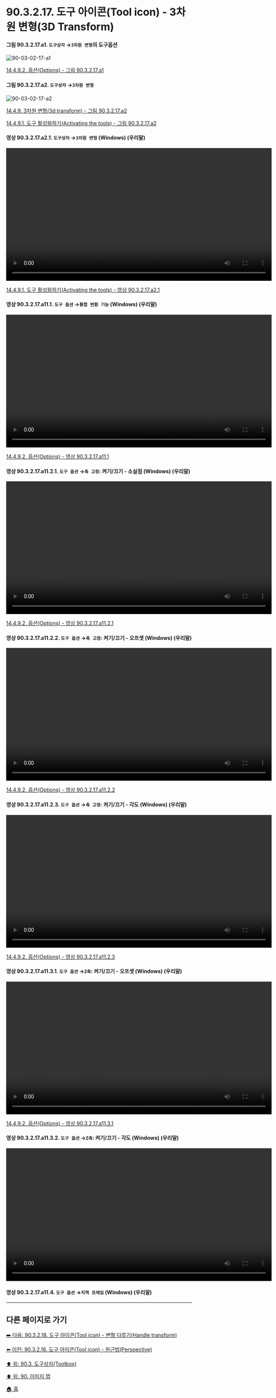 # 90.3.2.17. 도구 아이콘(Tool icon) - 3차원 변형(3D Transform)

<a id="90-03-02-17-a1"></a>

#### 그림 90.3.2.17.a1. `도구상자` →`3차원 변형`의 도구옵션
![90-03-02-17-a1](https://github.com/wonder13662/gimp/assets/15767104/cf39244c-a25d-45e7-8402-6802b1bb80a2)

[14.4.9.2. 옵션(Options) - 그림 90.3.2.17.a1](./14-04-09-02-options.md#90-03-02-17-a1)

<a id="90-03-02-17-a2"></a>

#### 그림 90.3.2.17.a2. `도구상자` →`3차원 변형`
![90-03-02-17-a2](https://github.com/wonder13662/gimp/assets/15767104/90c1474c-bf80-4eff-ac55-f6ae335c7d69)

[14.4.9. 3차원 변형(3d transform) - 그림 90.3.2.17.a2](./14-04-09-00-3d-transform.md#90-03-02-17-a2)

[14.4.9.1. 도구 활성화하기(Activating the tools) - 그림 90.3.2.17.a2](./14-04-09-01-activating_the_tool.md#90-03-02-17-a2)

<a id="90-03-02-17-a2-01"></a>

#### 영상 90.3.2.17.a2.1. `도구상자` →`3차원 변형` (Windows) (우리말)
<video controls="controls" width="720" src="https://github.com/wonder13662/gimp/assets/15767104/84b3fb8a-1394-4406-9e55-7d35ef06e87d"></video>

[14.4.9.1. 도구 활성화하기(Activating the tools) - 영상 90.3.2.17.a2.1](./14-04-09-01-activating_the_tool.md#90-03-02-17-a2-01)

<a id="90-03-02-17-a11-01"></a>

#### 영상 90.3.2.17.a11.1. `도구 옵션` →`통합 변환 기능` (Windows) (우리말)
<video controls="controls" width="720" src="https://github.com/wonder13662/gimp/assets/15767104/98980199-4c5f-4aa0-85e2-44b08ca00b5d"></video>

[14.4.9.2. 옵션(Options) - 영상 90.3.2.17.a11.1](./14-04-09-02-options.md#90-03-02-17-a11-01)

<a id="90-03-02-17-a11-02-01"></a>

#### 영상 90.3.2.17.a11.2.1. `도구 옵션` →`축 고정`: 켜기/끄기 - 소실점 (Windows) (우리말)
<video controls="controls" width="720" src="https://github.com/wonder13662/gimp/assets/15767104/89fb6617-c513-4d83-88a6-7754b66e8e14"></video>

[14.4.9.2. 옵션(Options) - 영상 90.3.2.17.a11.2.1](./14-04-09-02-options.md#90-03-02-17-a11-02-01)

<a id="90-03-02-17-a11-02-02"></a>

#### 영상 90.3.2.17.a11.2.2. `도구 옵션` →`축 고정`: 켜기/끄기 - 오프셋 (Windows) (우리말)
<video controls="controls" width="720" src="https://github.com/wonder13662/gimp/assets/15767104/12b4b272-c9f6-4ff0-b98a-048615fca236"></video>

[14.4.9.2. 옵션(Options) - 영상 90.3.2.17.a11.2.2](./14-04-09-02-options.md#90-03-02-17-a11-02-02)

<a id="90-03-02-17-a11-02-03"></a>

#### 영상 90.3.2.17.a11.2.3. `도구 옵션` →`축 고정`: 켜기/끄기 - 각도 (Windows) (우리말)
<video controls="controls" width="720" src="https://github.com/wonder13662/gimp/assets/15767104/5bea926d-9c84-4612-a5de-b381b64d74a1"></video>

[14.4.9.2. 옵션(Options) - 영상 90.3.2.17.a11.2.3](./14-04-09-02-options.md#90-03-02-17-a11-02-03)

<a id="90-03-02-17-a11-03-01"></a>

#### 영상 90.3.2.17.a11.3.1. `도구 옵션` →`Z축`: 켜기/끄기 - 오프셋 (Windows) (우리말)
<video controls="controls" width="720" src="https://github.com/wonder13662/gimp/assets/15767104/25415674-0194-4ec2-a7c9-f2baf298db6a"></video>

[14.4.9.2. 옵션(Options) - 영상 90.3.2.17.a11.3.1](./14-04-09-02-options.md#90-03-02-17-a11-03-01)

<a id="90-03-02-17-a11-03-02"></a>

#### 영상 90.3.2.17.a11.3.2. `도구 옵션` →`Z축`: 켜기/끄기 - 각도 (Windows) (우리말)
<video controls="controls" width="720" src="https://github.com/wonder13662/gimp/assets/15767104/cf87eb19-b802-4fb8-ab33-d095abe55b75"></video>

<a id="90-03-02-17-a11-04"></a>

#### 영상 90.3.2.17.a11.4. `도구 옵션` →`지역 프레임` (Windows) (우리말)

***

## 다른 페이지로 가기

[➡️ 다음: 90.3.2.18. 도구 아이콘(Tool icon) - 변형 다루기(Handle transform)](./90-03-02-18-handle_transform.md)

[⬅️ 이전: 90.3.2.16. 도구 아이콘(Tool icon) - 원근법(Perspective)](./90-03-02-16-perspective.md)

[⬆️ 위: 90.3. 도구상자(Toolbox)](./90-03-00-toolbox.md)

[⬆️ 위: 90. 이미지 맵](./90-00-image-map.md)

[🏠 홈](./00-home.md)
